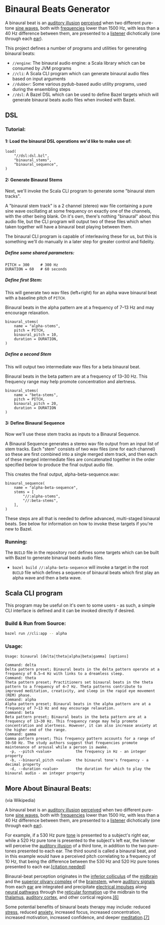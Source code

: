 # Binaural Beats Generator

A binaural beat is an [auditory illusion](https://en.wikipedia.org/wiki/Auditory_illusion)  [perceived](https://en.wikipedia.org/wiki/Perception) when two different pure-tone [sine waves](https://en.wikipedia.org/wiki/Sine_wave), both with [frequencies](https://en.wikipedia.org/wiki/Frequency) lower than 1500 Hz, with less than a 40 Hz difference between them, are presented to a [listener](https://en.wikipedia.org/wiki/Hearing) dichotically (one through each [ear](https://en.wikipedia.org/wiki/Ear)).

This project defines a number of programs and utilities for generating binaural beats:

- `//engine`: The binaural audio engine: a Scala library which can be consumed by JVM programs
- `//cli`: A Scala CLI program which can generate binaural audio files based on input arguments
- `//dubber`: Some various pydub-based audio utility programs, used during the ensembling steps
- `//dsl`: A Bazel DSL which can be used to define Bazel targets which will generate binaural beats audio files when invoked with Bazel. 

## DSL

### Tutorial:

#### 1: Load the binaural DSL operations we'd like to make use of:

```starlark
load(
    "//dsl:dsl.bzl",
    "binaural_stems",
    "binaural_sequence",
)
```

#### 2: Generate Binaural Stems

Next, we'll invoke the Scala CLI program to generate some "binaural stem tracks".

A "binaural stem track" is a 2 channel (stereo) wav file containing a pure sine wave oscillating at some frequency on exactly one of the channels, with the other being blank. On it's own, there's nothing "binaural" about this audio file, but the CLI program will output two of these files which when taken together will have a binaural beat playing between them.

The binaural CLI program is capable of interleaving these for us, but this is something we'll do manually in a later step for greater control and fidelity.

##### Define some shared parameters:

```starlark
PITCH = 300     # 300 Hz
DURATION = 60   # 60 seconds
```

##### Define first Stem:

This will generate two wav files (left+right) for an alpha wave binaural beat with a baseline pitch of `PITCH`.

Binaural beats in the alpha pattern are at a frequency of 7–13 Hz and may encourage relaxation.

```starlark
binaural_stems(
    name = "alpha-stems",
    pitch = PITCH,
    binaural_pitch = 10,
    duration = DURATION,
)
```


##### Define a second Stem
 
This will output two intermediate wav files for a beta binaural beat.

Binaural beats in the beta pattern are at a frequency of 13–30 Hz. This frequency range may help promote concentration and alertness.

```starlark
binaural_stems(
    name = "beta-stems",
    pitch = PITCH,
    binaural_pitch = 20,
    duration = DURATION
)
```

#### 3: Define Binaural Sequence

Now we'll use these stem tracks as inputs to a Binaural Sequence.

A Binaural Sequence generates a stereo wav file output from an input list of stem tracks. Each "stem" consists of two wav files (one for each channel) so these are first combined into a single merged stem track, and then each of these merged intermediate files are concatenated together in the order specified below to produce the final output audio file.

This creates the final output, alpha-beta-sequence.wav:

```starlark
binaural_sequence(
    name = "alpha-beta-sequence",
    stems = [
        "//:alpha-stems",
        "//:beta-stems",
    ],
)
```

These steps are all that is needed to define advanced, multi-staged binaural beats. See below for information on how to invoke these targets if you're new to Bazel.

### Running:

The `BUILD` file in the repository root defines some targets which can be built with Bazel to generate binarual beats audio files.

- `bazel build //:alpha-beta-sequence` will invoke a target in the root `BUILD` file which defines a sequence of binaural beats which first play an alpha wave and then a beta wave.

## Scala CLI program

This program may be useful on it's own to some users - as such, a simple CLI interface is defined and it can be invoked directly if desired.

### Build & Run from Source:

```bash
bazel run //cli:app -- alpha
```

### Usage:

```
Usage: binaural [delta|theta|alpha|beta|gamma] [options]

Command: delta
Delta pattern preset; Binaural beats in the delta pattern operate at a frequency of 0.5–4 Hz with links to a dreamless sleep.
Command: theta
Theta pattern preset; Practitioners set binaural beats in the theta pattern to a frequency of 4–7 Hz. Theta patterns contribute to improved meditation, creativity, and sleep in the rapid eye movement (REM) phase.
Command: alpha
Alpha pattern preset; Binaural beats in the alpha pattern are at a frequency of 7–13 Hz and may encourage relaxation.
Command: beta
Beta pattern preset; Binaural beats in the beta pattern are at a frequency of 13–30 Hz. This frequency range may help promote concentration and alertness. However, it can also increase anxiety at the higher end of the range.
Command: gamma
Gamma pattern preset; This frequency pattern accounts for a range of 30–50 Hz. The study authors suggest that frequencies promote maintenance of arousal while a person is awake.
  -p, --pitch <value>           the frequency in Hz - an integer property
  -b, --binaural_pitch <value>  the binaural tone's frequency - a decimal property
  -d, --duration <value>        the duration for which to play the binaural audio - an integer property
```

## More About Binaural Beats:
(via Wikipedia)

A binaural beat is an [auditory illusion](https://en.wikipedia.org/wiki/Auditory_illusion)  [perceived](https://en.wikipedia.org/wiki/Perception) when two different pure-tone [sine waves](https://en.wikipedia.org/wiki/Sine_wave), both with [frequencies](https://en.wikipedia.org/wiki/Frequency) lower than 1500 Hz, with less than a 40 Hz difference between them, are presented to a [listener](https://en.wikipedia.org/wiki/Hearing) dichotically (one through each [ear](https://en.wikipedia.org/wiki/Ear)).

For example, if a 530 Hz pure [tone](https://en.wikipedia.org/wiki/Pitch_(music)) is presented to a subject's right ear, while a 520 Hz pure tone is presented to the subject's left ear, the listener will perceive the [auditory illusion](https://en.wikipedia.org/wiki/Auditory_illusion) of a third tone, in addition to the two pure-tones presented to each ear. The third sound is called a binaural beat, and in this example would have a perceived pitch correlating to a frequency of 10 Hz, that being the difference between the 530 Hz and 520 Hz pure tones presented to each ear.[[citation needed](https://en.wikipedia.org/wiki/Wikipedia:Citation_needed)]

Binaural-beat perception originates in the [inferior colliculus](https://en.wikipedia.org/wiki/Inferior_colliculus) of the [midbrain](https://en.wikipedia.org/wiki/Midbrain) and the [superior olivary complex](https://en.wikipedia.org/wiki/Superior_olivary_complex) of the [brainstem](https://en.wikipedia.org/wiki/Brainstem), where [auditory signals](https://en.wikipedia.org/wiki/Audio_signal_processing) from each [ear](https://en.wikipedia.org/wiki/Ear) are integrated and precipitate [electrical impulses](https://en.wikipedia.org/wiki/Action_potential) along [neural pathways](https://en.wikipedia.org/wiki/Neural_pathway) through the [reticular formation](https://en.wikipedia.org/wiki/Reticular_formation) up the midbrain to the [thalamus](https://en.wikipedia.org/wiki/Thalamus), [auditory cortex](https://en.wikipedia.org/wiki/Auditory_cortex), and other cortical regions.[[6]](https://en.wikipedia.org/wiki/Beat_(acoustics)#cite_note-oster-6)

Some potential benefits of binaural beats therapy may include: reduced [stress](https://en.wikipedia.org/wiki/Psychological_stress), reduced [anxiety](https://en.wikipedia.org/wiki/Anxiety), increased focus, increased concentration, increased motivation, increased confidence, and deeper [meditation](https://en.wikipedia.org/wiki/Meditation).[[7]](https://en.wikipedia.org/wiki/Beat_(acoustics)#cite_note-MedicalNewsToday-7)
